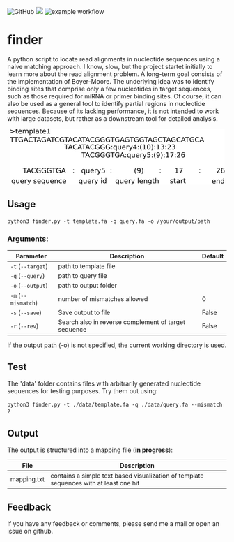 ![GitHub](https://img.shields.io/github/license/mschemmel/motifs)
<img src="https://img.shields.io/badge/python-3.9-9cf.svg?style=flat">
![example workflow](https://github.com/mschemmel/finder/actions/workflows/python-app.yml/badge.svg)
# finder

A python script to locate read alignments in nucleotide sequences using a naive matching approach. I know, slow, but the project startet initially to learn more about the read alignment problem. A long-term goal consists of the implementation of Boyer-Moore. The underlying idea was to identify binding sites that comprise only a few nucleotides in target sequences, such as those required for miRNA or primer binding sites. Of course, it can also be used as a general tool to identify partial regions in nucleotide sequences. Because of its lacking performance, it is not intended to work with large datasets, but rather as a downstream tool for detailed analysis. 
<p align="center">
<img src="/images/illustrate_mapping.png">
</p>

## Usage
```
python3 finder.py -t template.fa -q query.fa -o /your/output/path 
```
### Arguments:
| Parameter | Description | Default |
| --------- | ----------- | --------|
| `-t` (`--target`) | path to template file ||
| `-q` (`--query`) | path to query file ||
| `-o` (`--output`) | path to output folder ||
| `-m` (`--mismatch`) | number of mismatches allowed | 0 |
| `-s` (`--save`) | Save output to file | False |
| `-r` (`--rev`) | Search also in reverse complement of target sequence | False |

If the output path (-o) is not specified, the current working directory is used.
## Test

The 'data' folder contains files with arbitrarily generated nucleotide sequences for testing purposes. Try them out using:

```
python3 finder.py -t ./data/template.fa -q ./data/query.fa --mismatch 2
```
## Output
The output is structured into a mapping file (__in progress__):

| File | Description |
| ---- | ----------- |
| mapping.txt | contains a simple text based visualization of template sequences with at least one hit |

## Feedback
If you have any feedback or comments, please send me a mail or open an issue on github.
